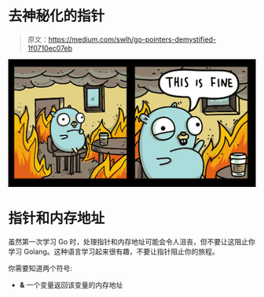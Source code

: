 # 去神秘化的指针

> 原文：<https://medium.com/swlh/go-pointers-demystified-1f0710ec07eb>

![](img/29a76f52da9cd6d1005d426bb22b57d5.png)

# 指针和内存地址

虽然第一次学习 Go 时，处理指针和内存地址可能会令人沮丧，但不要让这阻止你学习 Golang。这种语言学习起来很有趣，不要让指针阻止你的旅程。

你需要知道两个符号:

*   **&** 一个变量返回该变量的内存地址
